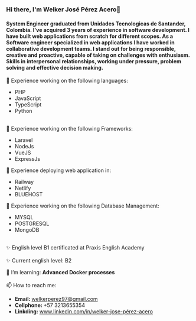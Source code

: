 ### Hi there, I'm Welker José Pérez Acero👋

<div class="header-content">
  
  <div class="text-content">
    <h4>
        System Engineer graduated from
        Unidades Tecnologicas de Santander, Colombia.
        I've acquired 3 years of experience in software
        development. I have built web applications from scratch
        for different scopes. As a Software engineer specialized
        in web applications I have worked in collaborative
        development teams. I stand out for being
        responsible, creative and proactive,
        capable of taking on challenges with
        enthusiasm. Skills in interpersonal
        relationships, working under pressure,
        problem solving and effective decision
        making.
    </h4>
  </div>
  
  🔭 Experience working on the following languages:
  <ul>
    <li>PHP</li>
     <li>JavaScript</li>
     <li>TypeScript</li>
     <li>Python</li>
  </ul>
      <br>
  🔭 Experience working on the following Frameworks:
  <ul>
       <li>Laravel</li>
       <li>NodeJs</li>
       <li>VueJS</li>
       <li>ExpressJs</li>
  </ul>
  
  🔭 Experience deploying web application in:
  <ul>
       <li>Railway</li>
       <li>Netlify</li>
       <li>BLUEHOST</li>
  </ul>

  🔭 Experience working on the following Database Management:
  <ul>
       <li>MYSQL</li>
       <li>POSTGRESQL</li>
       <li>MongoDB</li>
  </ul>
  <br>
    ✨ English level B1 certificated at Praxis English Academy
  <br>
  <br>
    ✨ Current english level: B2
  </br>

  🌱 I’m learning: <b> Advanced Docker processes </b> <br><br>
  📫 How to reach me: 
    <ul>
       <li> <b>Email: </b> welkerperez97@gmail.com </li>
       <li> <b>Cellphone: </b> +57 3213655354 </li>
       <li> <b> Linkding: </b> www.linkedin.com/in/welker-jose-pérez-acero </li>
  </ul>
  
</div>


<!--
**WelkerAcero/WelkerAcero** is a ✨ _special_ ✨ repository because its `README.md` (this file) appears on your GitHub profile.

Here are some ideas to get you started:

- 🔭 I’m currently working on ...
- 🌱 I’m currently learning ...
- 👯 I’m looking to collaborate on ...
- 🤔 I’m looking for help with ...
- 💬 Ask me about ...
- 📫 How to reach me: ...
- 😄 Pronouns: ...
- ⚡ Fun fact: ...
-->
